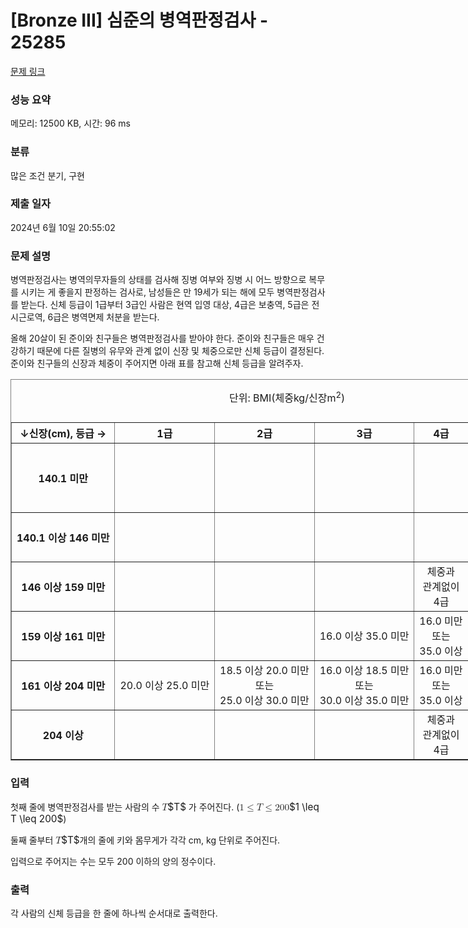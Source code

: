 # [Bronze III] 심준의 병역판정검사 - 25285 

[문제 링크](https://www.acmicpc.net/problem/25285) 

### 성능 요약

메모리: 12500 KB, 시간: 96 ms

### 분류

많은 조건 분기, 구현

### 제출 일자

2024년 6월 10일 20:55:02

### 문제 설명

<p>병역판정검사는 병역의무자들의 상태를 검사해 징병 여부와 징병 시 어느 방향으로 복무를 시키는 게 좋을지 판정하는 검사로, 남성들은 만 19세가 되는 해에 모두 병역판정검사를 받는다. 신체 등급이 1급부터 3급인 사람은 현역 입영 대상, 4급은 보충역, 5급은 전시근로역, 6급은 병역면제 처분을 받는다.</p>

<p>올해 20살이 된 준이와 친구들은 병역판정검사를 받아야 한다. 준이와 친구들은 매우 건강하기 때문에 다른 질병의 유무와 관계 없이 신장 및 체중으로만 신체 등급이 결정된다. 준이와 친구들의 신장과 체중이 주어지면 아래 표를 참고해 신체 등급을 알려주자.</p>

<table border="1" cellpadding="1" cellspacing="1" class="table table-bordered" style="width: 1500px; margin-left: auto; margin-right: auto;">
	<caption>
	<p style="text-align: center;">단위: BMI(체중kg/신장m<sup>2</sup>)</p>
	</caption>
	<thead>
		<tr>
			<th scope="row" style="text-align: center;">↓신장(cm), 등급 →</th>
			<th scope="col" style="text-align: center;">1급</th>
			<th scope="col" style="text-align: center;">2급</th>
			<th scope="col" style="text-align: center;">3급</th>
			<th scope="col" style="text-align: center;">4급</th>
			<th scope="col" style="text-align: center;">5급</th>
			<th scope="col" style="text-align: center;">6급</th>
		</tr>
	</thead>
	<tbody>
		<tr>
			<th scope="row" style="text-align: center;">140.1 미만</th>
			<td style="text-align: center;"> </td>
			<td style="text-align: center;"> </td>
			<td style="text-align: center;"> </td>
			<td style="text-align: center;"> </td>
			<td style="text-align: center;"> </td>
			<td>
			<p style="text-align: center;">체중과<br>
			관계없이<br>
			6급</p>
			</td>
		</tr>
		<tr>
			<th scope="row" style="text-align: center;">140.1 이상 146 미만</th>
			<td style="text-align: center;"> </td>
			<td style="text-align: center;"> </td>
			<td style="text-align: center;"> </td>
			<td style="text-align: center;"> </td>
			<td style="text-align: center;">체중과<br>
			관계없이<br>
			5급</td>
			<td style="text-align: center;"> </td>
		</tr>
		<tr>
			<th scope="row" style="text-align: center;">146 이상 159 미만</th>
			<td style="text-align: center;"> </td>
			<td style="text-align: center;"> </td>
			<td style="text-align: center;"> </td>
			<td style="text-align: center;">체중과<br>
			관계없이<br>
			4급</td>
			<td style="text-align: center;"> </td>
			<td style="text-align: center;"> </td>
		</tr>
		<tr>
			<th scope="row" style="text-align: center;">159 이상 161 미만</th>
			<td style="text-align: center;"> </td>
			<td style="text-align: center;"> </td>
			<td style="text-align: center;">16.0 이상 35.0 미만</td>
			<td style="text-align: center;">16.0 미만<br>
			또는<br>
			35.0 이상</td>
			<td style="text-align: center;"> </td>
			<td style="text-align: center;"> </td>
		</tr>
		<tr>
			<th scope="row" style="text-align: center;">161 이상 204 미만</th>
			<td style="text-align: center;">20.0 이상 25.0 미만</td>
			<td style="text-align: center;">18.5 이상 20.0 미만<br>
			또는<br>
			25.0 이상 30.0 미만</td>
			<td style="text-align: center;">16.0 이상 18.5 미만<br>
			또는<br>
			30.0 이상 35.0 미만</td>
			<td style="text-align: center;">16.0 미만<br>
			또는<br>
			35.0 이상</td>
			<td style="text-align: center;"> </td>
			<td style="text-align: center;"> </td>
		</tr>
		<tr>
			<th scope="row" style="text-align: center;">204 이상</th>
			<td style="text-align: center;"> </td>
			<td style="text-align: center;"> </td>
			<td style="text-align: center;"> </td>
			<td style="text-align: center;">체중과<br>
			관계없이<br>
			4급</td>
			<td style="text-align: center;"> </td>
			<td style="text-align: center;"> </td>
		</tr>
	</tbody>
</table>

### 입력 

 <p>첫째 줄에 병역판정검사를 받는 사람의 수 <mjx-container class="MathJax" jax="CHTML" style="font-size: 109%; position: relative;"><mjx-math class="MJX-TEX" aria-hidden="true"><mjx-mi class="mjx-i"><mjx-c class="mjx-c1D447 TEX-I"></mjx-c></mjx-mi></mjx-math><mjx-assistive-mml unselectable="on" display="inline"><math xmlns="http://www.w3.org/1998/Math/MathML"><mi>T</mi></math></mjx-assistive-mml><span aria-hidden="true" class="no-mathjax mjx-copytext">$T$</span></mjx-container> 가 주어진다. (<mjx-container class="MathJax" jax="CHTML" style="font-size: 109%; position: relative;"><mjx-math class="MJX-TEX" aria-hidden="true"><mjx-mn class="mjx-n"><mjx-c class="mjx-c31"></mjx-c></mjx-mn><mjx-mo class="mjx-n" space="4"><mjx-c class="mjx-c2264"></mjx-c></mjx-mo><mjx-mi class="mjx-i" space="4"><mjx-c class="mjx-c1D447 TEX-I"></mjx-c></mjx-mi><mjx-mo class="mjx-n" space="4"><mjx-c class="mjx-c2264"></mjx-c></mjx-mo><mjx-mn class="mjx-n" space="4"><mjx-c class="mjx-c32"></mjx-c><mjx-c class="mjx-c30"></mjx-c><mjx-c class="mjx-c30"></mjx-c></mjx-mn></mjx-math><mjx-assistive-mml unselectable="on" display="inline"><math xmlns="http://www.w3.org/1998/Math/MathML"><mn>1</mn><mo>≤</mo><mi>T</mi><mo>≤</mo><mn>200</mn></math></mjx-assistive-mml><span aria-hidden="true" class="no-mathjax mjx-copytext">$1 \leq T \leq 200$</span></mjx-container>)</p>

<p>둘째 줄부터 <mjx-container class="MathJax" jax="CHTML" style="font-size: 109%; position: relative;"><mjx-math class="MJX-TEX" aria-hidden="true"><mjx-mi class="mjx-i"><mjx-c class="mjx-c1D447 TEX-I"></mjx-c></mjx-mi></mjx-math><mjx-assistive-mml unselectable="on" display="inline"><math xmlns="http://www.w3.org/1998/Math/MathML"><mi>T</mi></math></mjx-assistive-mml><span aria-hidden="true" class="no-mathjax mjx-copytext">$T$</span></mjx-container>개의 줄에 키와 몸무게가 각각 cm, kg 단위로 주어진다.</p>

<p>입력으로 주어지는 수는 모두 200 이하의 양의 정수이다.</p>

### 출력 

 <p>각 사람의 신체 등급을 한 줄에 하나씩 순서대로 출력한다.</p>

